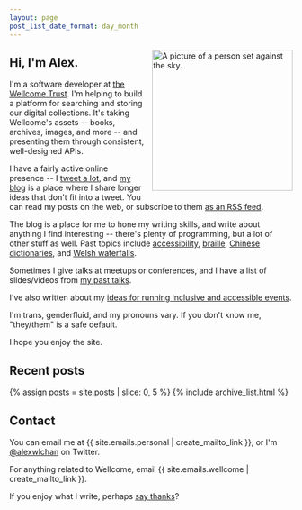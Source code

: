 ```yaml
---
layout: page
post_list_date_format: day_month
---
```


<style>
  img.profile {
    float: right;
    width: 250px;
    max-width: 50%;
    margin-top: 0.4em;
    margin-left: 1em;
    margin-bottom: 1em;
  }

  .archive__date {
    padding-right: 4px;
  }
</style>

<img src="/images/profile2020.jpg" class="profile" alt="A picture of a person set against the sky.">

## Hi, I'm Alex.

I'm a software developer at [the Wellcome Trust][wellcome].
I'm helping to build a platform for searching and storing our digital collections.
It's taking Wellcome's assets -- books, archives, images, and more -- and presenting them through consistent, well-designed APIs.

I have a fairly active online presence -- I [tweet a lot](https://twitter.com/alexwlchan), and [my blog](/all-posts/) is a place where I share longer ideas that don't fit into a tweet.
You can read my posts on the web, or subscribe to them [as an RSS feed](/atom.xml).

The blog is a place for me to hone my writing skills, and write about anything I find interesting -- there's plenty of programming, but a lot of other stuff as well.
Past topics include [accessibility](/2019/01/monki-gras-the-curb-cut-effect/), [braille](/2019/07/ten-braille-facts/), [Chinese dictionaries](/2019/06/reading-a-chinese-dictionary/), and [Welsh waterfalls](/2018/11/aberdulais-waterfall/).

Sometimes I give talks at meetups or conferences, and I have a list of slides/videos from [my past talks](/talks/).

I've also written about my [ideas for running inclusive and accessible events](https://alexwlchan.net/ideas-for-inclusive-events/).

I'm trans, genderfluid, and my pronouns vary.
If you don't know me, "they/them" is a safe default.

I hope you enjoy the site.

[wellcome]: https://en.wikipedia.org/wiki/Wellcome_Trust

## Recent posts

{% assign posts = site.posts | slice: 0, 5 %}
{% include archive_list.html %}

## Contact

You can email me at {{ site.emails.personal | create_mailto_link }}, or I'm [@alexwlchan](https://twitter.com/alexwlchan) on Twitter.

For anything related to Wellcome, email {{ site.emails.wellcome | create_mailto_link }}.

If you enjoy what I write, perhaps [say thanks](/say-thanks/)?
